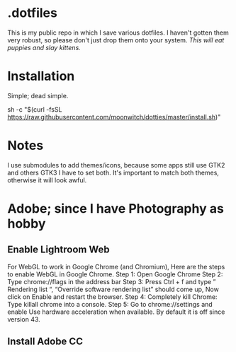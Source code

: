 # .dotfiles

This is my public repo in which I save various dotfiles. I haven't gotten them very robust, so please don't just drop them onto your system. _This will eat puppies and slay kittens._

# Installation

Simple; dead simple.

sh -c "$(curl -fsSL https://raw.githubusercontent.com/moonwitch/dotties/master/install.sh)"

# Notes

I use submodules to add themes/icons, because some apps still use GTK2 and others GTK3 I have to set both.
It's important to match both themes, otherwise it will look awful.

# Adobe; since I have Photography as hobby

## Enable Lightroom Web
For WebGL to work in Google Chrome (and Chromium), Here are the steps to enable WebGL in Google Chrome.
Step 1: Open Google Chrome
Step 2: Type chrome://flags in the address bar
Step 3: Press Ctrl + f and type ” Rendering list “, “Override software rendering list” should come up, Now click on Enable and restart the browser.
Step 4: Completely kill Chrome: Type killall chrome into a console.
Step 5: Go to chrome://settings and enable Use hardware acceleration when available. By default it is off since version 43.

## Install Adobe CC
